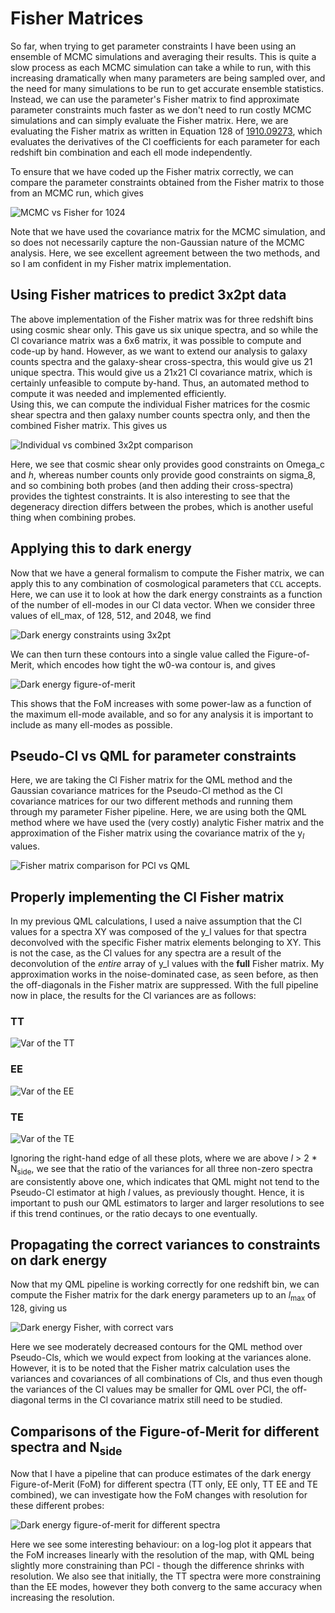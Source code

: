 # Fisher Matrices

So far, when trying to get parameter constraints I have been using an ensemble of MCMC simulations and averaging their results.
This is quite a slow process as each MCMC simulation can take a while to run, with this increasing dramatically when
many parameters are being sampled over, and the need for many simulations to be run to get accurate ensemble statistics.
Instead, we can use the parameter's Fisher matrix to find approximate parameter constraints much faster as we don't need
to run costly MCMC simulations and can simply evaluate the Fisher matrix. Here, we are evaluating the Fisher matrix
as written in Equation 128 of [1910.09273](https://arxiv.org/pdf/1910.09273.pdf), which evaluates the derivatives of the
Cl coefficients for each parameter for each redshift bin combination and each ell mode independently.

To ensure that we have coded up the Fisher matrix correctly, we can compare the parameter constraints obtained from
the Fisher matrix to those from an MCMC run, which gives

![MCMC vs Fisher for 1024](figures/Fisher/FisherMCMCComparison_1024.png)

Note that we have used the covariance matrix for the MCMC simulation, and so does not necessarily capture the
non-Gaussian nature of the MCMC analysis. Here, we see excellent agreement between the two methods, and so I am confident
in my Fisher matrix implementation.

## Using Fisher matrices to predict 3x2pt data

The above implementation of the Fisher matrix was for three redshift bins using cosmic shear only. This gave us six
unique spectra, and so while the Cl covariance matrix was a 6x6 matrix, it was possible to compute and code-up by hand.
However, as we want to extend our analysis to galaxy counts spectra and the galaxy-shear cross-spectra, this would give
us 21 unique spectra. This would give us a 21x21 Cl covariance matrix, which is certainly unfeasible to compute by-hand.
Thus, an automated method to compute it was needed and implemented efficiently.  
Using this, we can compute the individual Fisher matrices for the cosmic shear spectra and then galaxy number counts
spectra only, and then the combined Fisher matrix. This gives us

![Individual vs combined 3x2pt comparison](figures/Fisher/Fisher3x2ptComparison.png)

Here, we see that cosmic shear only provides good constraints on Omega_c and _h_, whereas number counts only provide
good constraints on sigma_8, and so combining both probes (and then adding their cross-spectra) provides the tightest
constraints. It is also interesting to see that the degeneracy direction differs between the probes, which is
another useful thing when combining probes.

## Applying this to dark energy

Now that we have a general formalism to compute the Fisher matrix, we can apply this to any combination of cosmological
parameters that `CCL` accepts. Here, we can use it to look at how the dark energy constraints as a function of the
number of ell-modes in our Cl data vector. When we consider three values of ell_max, of 128, 512, and 2048, we find

![Dark energy constraints using 3x2pt](figures/Fisher/Fisher_3x2pt_w0wa.png)

We can then turn these contours into a single value called the Figure-of-Merit, which encodes how tight the w0-wa
contour is, and gives

![Dark energy figure-of-merit](figures/Fisher/DarkEnergyFoM.png)

This shows that the FoM increases with some power-law as a function of the maximum ell-mode available, and so for any
analysis it is important to include as many ell-modes as possible.

## Pseudo-Cl vs QML for parameter constraints

Here, we are taking the Cl Fisher matrix for the QML method and the Gaussian covariance matrices for the Pseudo-Cl
method as the Cl covariance matrices for our two different methods and running them through my parameter Fisher pipeline.
Here, we are using both the QML method where we have used the (very costly) analytic Fisher matrix and the approximation
of the Fisher matrix using the covariance matrix of the y<sub>_l_</sub> values.

![Fisher matrix comparison for PCl vs QML](figures/Fisher/Fisher_3x2pt_PClQML_32.png)

## Properly implementing the Cl Fisher matrix

In my previous QML calculations, I used a naive assumption that the Cl values for a spectra XY was composed of the 
y_l values for that spectra deconvolved with the specific Fisher matrix elements belonging to XY. This is not the case,
as the Cl values for any spectra are a result of the deconvolution of the _entire_ array of y_l values with the **full**
Fisher matrix. My approximation works in the noise-dominated case, as seen before, as then the off-diagonals in the
Fisher matrix are suppressed. With the full pipeline now in place, the results for the Cl variances are as follows:

### TT

![Var of the TT](figures/ShearTEB/TT_VarRatio.png)

### EE

![Var of the EE](figures/ShearTEB/EE_VarRatio.png)

### TE

![Var of the TE](figures/ShearTEB/TE_VarRatio.png)

Ignoring the right-hand edge of all these plots, where we are above _l_ > 2 * N<sub>side</sub>, we see that the ratio 
of the variances for all three non-zero spectra are consistently above one, which indicates that QML might not tend to
the Pseudo-Cl estimator at high _l_ values, as previously thought. Hence, it is important to push our QML estimators to
larger and larger resolutions to see if this trend continues, or the ratio decays to one eventually.

## Propagating the correct variances to constraints on dark energy

Now that my QML pipeline is working correctly for one redshift bin, we can compute the Fisher matrix for the dark
energy parameters up to an _l_<sub>max</sub> of 128, giving us

![Dark energy Fisher, with correct vars](figures/Fisher/Fisher_3x2pt_TEB_Masked.png)

Here we see moderately decreased contours for the QML method over Pseudo-Cls, which we would expect from looking at
the variances alone. However, it is to be noted that the Fisher matrix calculation uses the variances and covariances
of all combinations of Cls, and thus even though the variances of the Cl values may be smaller for QML over PCl,
the off-diagonal terms in the Cl covariance matrix still need to be studied.

## Comparisons of the Figure-of-Merit for different spectra and N<sub>side</sub>

Now that I have a pipeline that can produce estimates of the dark energy Figure-of-Merit (FoM) for different spectra
(TT only, EE only, TT EE and TE combined), we can investigate how the FoM changes with resolution for these different 
probes:

![Dark energy figure-of-merit for different spectra](figures/Fisher/DarkEnergyFoM_Nside.png)

Here we see some interesting behaviour: on a log-log plot it appears that the FoM increases linearly with the
resolution of the map, with QML being slightly more constraining than PCl - though the difference shrinks with 
resolution. We also see that initially, the TT spectra were more constraining than the EE modes, however they both
converg to the same accuracy when increasing the resolution.

